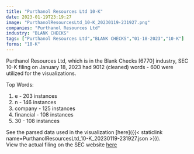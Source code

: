 ```yaml
---
title: "Purthanol Resources Ltd 10-K"
date: 2023-01-19T23:19:27
image: "PurthanolResourcesLtd_10-K_20230119-231927.png"
companies: "Purthanol Resources Ltd"
industry: "BLANK CHECKS"
tags: ["Purthanol Resources Ltd","BLANK CHECKS","01-18-2023","10-K"]
forms: "10-K"
---
```

Purthanol Resources Ltd, which is in the Blank Checks [6770] industry, SEC 10-K filing on January 18, 2023 had 9012 (cleaned) words - 600 were utilized for the visualizations.

Top Words:
1. e - 203 instances
2. n - 146 instances
3. company - 125 instances
4. financial - 108 instances
5. 30 - 108 instances


See the parsed data used in the visualization [here]({{< staticlink name=PurthanolResourcesLtd_10-K_20230119-231927.json >}}).  
View the actual filing on the SEC website [here](https://www.sec.gov/Archives/edgar/data/1126162/0001903596-23-000047.txt)